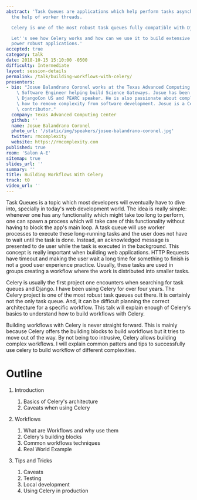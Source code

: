 ```yaml
---
abstract: 'Task Queues are applications which help perform tasks asynchronously with
  the help of worker threads.

  Celery is one of the most robust task queues fully compatible with Django.

  Let''s see how Celery works and how can we use it to build extensive workflows to
  power robust applications.'
accepted: true
category: talk
date: 2018-10-15 15:10:00 -0500
difficulty: Intermediate
layout: session-details
permalink: /talk/building-workflows-with-celery/
presenters:
- bio: "Josue Balandrano Coronel works at the Texas Advanced Computing Center as a\
    \ Software Engineer helping build Science Gateways. Josue has been a\
    \ DjangoCon US and PEARC speaker. He is also passionate about complexity and\
    \ how to remove complexity from software development. Josue is a Celery core\
    \ contributor."
  company: Texas Advanced Computing Center
  github: ''
  name: Josue Balandrano Coronel
  photo_url: '/static/img/speakers/josue-balandrano-coronel.jpg'
  twitter: rmcomplexity
  website: https://rmcomplexity.com
published: true
room: 'Salon A-E'
sitemap: true
slides_url: ''
summary: ''
title: Building Workflows With Celery
track: t0
video_url: ''
---
```


Task Queues is a topic which most developers will eventually have to dive into, specially in today's web development world.
The idea is really simple: whenever one has any functionality which might take too long to perform,
one can spawn a process which will take care of this functionality without having to block the app's main loop.
A task queue will use worker processes to execute these long-running tasks and the user does not have to wait
until the task is done. Instead, an acknowledged message is presented to de user while the task is executed in the background.
This concept is really important when building web applications.
HTTP Requests have timeout and making the user wait a long time for something to finish is not a good user experience practice.
Usually, these tasks are used in groups creating a workflow where the work is distributed into smaller tasks.

Celery is usually the first project one encounters when searching for task queues and Django.
I have been using Celery for over four years. The Celery project is one of the most robust
task queues out there. It is certainly not the only task queue.
And, it can be difficult planning the correct architecture for a specific workflow.
This talk will explain enough of Celery's basics to understand how to build workflows with Celery.

Building workflows with Celery is never straight forward. This is mainly because Celery offers the
building blocks to build workflows but it tries to move out of the way.
By not being too intrusive, Celery allows building complex workflows.
I will explain common patters and tips to successfully use celery to build workflow of different complexities.

Outline
========


1. Introduction

   1. Basics of Celery's architecture
   2. Caveats when using Celery
2. Workflows

   1. What are Workflows and why use them
   2. Celery's building blocks
   3. Common workflows techniques
   4. Real World Example

3. Tips and Tricks

   1. Caveats
   2. Testing
   3. Local development
   4. Using Celery in production
